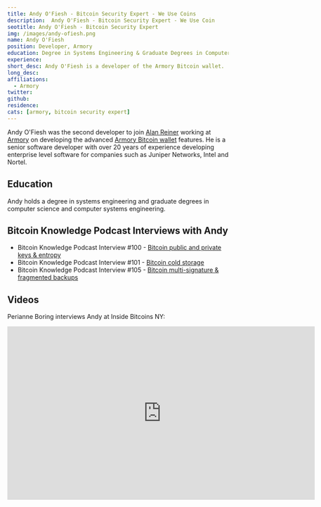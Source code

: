 ```yaml
---
title: Andy O'Fiesh - Bitcoin Security Expert - We Use Coins
description:  Andy O'Fiesh - Bitcoin Security Expert - We Use Coin
seotitle: Andy O'Fiesh - Bitcoin Security Expert
img: /images/andy-ofiesh.png
name: Andy O'Fiesh
position: Developer, Armory
education: Degree in Systems Engineering & Graduate Degrees in Computer Science and Computer Systems Engineering
experience:
short_desc: Andy O'Fiesh is a developer of the Armory Bitcoin wallet.
long_desc:
affiliations:
  - Armory
twitter:
github:
residence:
cats: [armory, bitcoin security expert]
---
```

Andy O'Fiesh was the second developer to join [Alan Reiner](/alan-reiner-bitcoin-security-expert/) working at [Armory](/armory/) on developing the advanced <a href="https://www.bitcoinarmory.com/">Armory Bitcoin wallet</a> features. He is a senior software developer with over 20 years of experience developing enterprise level software for companies such as Juniper Networks, Intel and Nortel.

## Education

Andy holds a degree in systems engineering and graduate degrees in computer science and computer systems engineering.

## Bitcoin Knowledge Podcast Interviews with Andy

<ul>
<li>Bitcoin Knowledge Podcast Interview #100 - <a href="/bitcoin-private-keys-entropy/">Bitcoin public and private keys & entropy</a></li>
<li>Bitcoin Knowledge Podcast Interview #101 - <a href="/bitcoin-cold-storage/">Bitcoin cold storage</a></li>
<li>Bitcoin Knowledge Podcast Interview #105 - <a href="/bitcoin-multi-signature-fragmented-backups/">Bitcoin multi-signature & fragmented backups</a></li>
</ul>

## Videos

Perianne Boring interviews Andy at Inside Bitcoins NY:

<iframe width="700" height="394" src="https://www.youtube.com/embed/qTgf2LZHv9A" frameborder="0" allowfullscreen></iframe>
